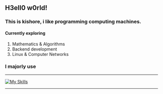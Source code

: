 ## H3ell0 w0rld!

### This is kishore, i like programming computing machines.

#### Currently exploring

1. Mathematics & Algorithms
2. Backend development
3. Linux & Computer Networks

### I majorly use
<hr>

[![My Skills](https://skillicons.dev/icons?i=cpp,py,go,figma,git,linux,bash,docker,vscode)](https://skillicons.dev)

<hr>

